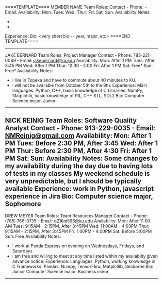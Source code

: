====TEMPLATE====
  MEMBER NAME
Team Roles: <Roles>
Contact
	- Phone:
	- Email:
Availability:
	Mon:
	Tues:
	Wed:
	Thur:
	Fri:
	Sat:
	Sun:
Availability Notes:
  - <Notes on availability>
  - <Notes on availability>
Experience:
  <your areas of expertise>
Bio:
  <very short bio -- year, major, etc>
====END TEMPLATE====
____________________________________________________________________________________________
  JAKE BERNARD
Team Roles: Project Manager
Contact
	- Phone: 785-221-0049
	- Email: jakebernard@ku.edu
Availability:
	Mon: After 1 PM
	Tues: After 3:45 PM
	Wed: After 1 PM
	Thur: 12:30 - 2:00
	Fri: After 1 PM
	Sat: Free*
	Sun: Free*
Availability Notes:
  - I live in Topeka and have to commute about 40 minutes to KU.
  - I will not be available from October 5th to the 8th.
Experience:
  Main languages: Python, C++, basic knowledge of C
  Libraries: NumPy, Matplotlib, basic knowledge of PIL, C++ STL, SDL2
Bio:
  Computer Science major, Junior 
____________________________________________________________________________________________
  NICK REINIG
Team Roles: Software Quality Analyst
Contact
	- Phone: 913-229-0035
	- Email: NMReinig@gmail.com
Availability:
	Mon: After 1 PM
	Tues: Before 2:30 PM, After 3:45
	Wed: After 1 PM
	Thur: Before 2:30 PM, After 4:30
	Fri: After 1 PM
	Sat:
	Sun:
Availability Notes:
  Some changes to my availability during the day due to having lots of tests in my classes
  My weekend schedule is very unpredictable, but I should be typically available
Experience:
  work in Python, javascript
  experience in Jira
Bio:
  Computer science major, Sophomore
-------------------------------------------------------------------------------------------------------
  DREW MEYER
Team Roles: Team Resources Manager
Contact
	- Phone: (785) 766-0735
	- Email: d216m596@ku.edu
Availability:
	Mon: After 11:00 AM
	Tues: 9:15AM - 2:15PM, After 3:45PM
	Wed: 11:00AM - 4:00PM
	Thur: 9:15AM - 2:15PM, After 3:45PM
	Fri: 1:00PM - 4:00PM
	Sat: Before 5:00PM
	Sun: Free
Availability Notes:
  - I work at Panda Express on evening on Wednesdays, Fridays, and Saturdays
  - I am free and willing to meet at any time listed within my availablity given advance notice.
Experience:
  Languages: Python, working knowledge in C
  Frameworks: Pandas, Numpy, TensorFlow, Matplotlib, Seaborne
Bio:
  Junior Computer Science major, Business minor
-------------------------------------------------------------------------------------------------------
